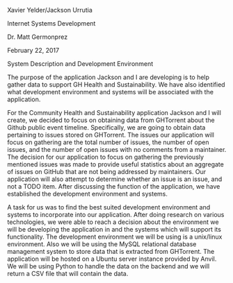 Xavier Yelder/Jackson Urrutia 

Internet Systems Development 

Dr. Matt Germonprez 

February 22, 2017 

System Description and Development Environment 

The purpose of the application Jackson and I are developing is to help gather data to support
GH Health and Sustainability. We have also identified what development environment and
systems will be associated with the application. 

For the Community Health and Sustainability application Jackson and I will create, we
decided to focus on obtaining data from GHTorrent about the Github public event timeline.
Specifically, we are going to obtain data pertaining to issues stored on GHTorrent. The issues
our application will focus on gathering are the total number of issues, the number of open
issues, and the number of open issues with no comments from a maintainer. The decision for
our application to focus on gathering the previously mentioned issues was made to
provide useful statistics about an aggregate of issues on GitHub that are not being addressed
by maintainers.  Our application will also attempt to determine whether an issue is an
issue, and not a TODO item.  After discussing the function of the application, we have
established the development environment and systems.

A task for us was to find the best suited development environment and systems to
incorporate into our application. After doing research on various technologies, we were able to
reach a decision about the environment we will be developing the application in and the
systems which will support its functionality. The development environment we will be using is a
unix/linux environment. Also we will be using the MySQL relational database management
system to store data that is extracted from GHTorrent. The application will be hosted on a
Ubuntu server instance provided by Anvil. We will be using Python to handle the data on the
backend and we will return a CSV file that will contain the data. 
